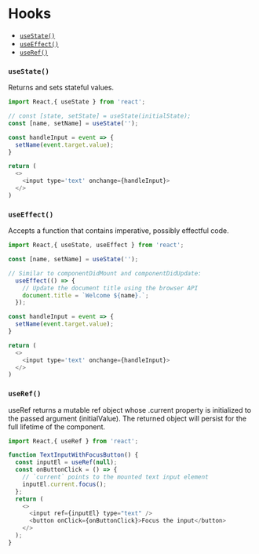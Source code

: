 # Hooks

<!-- TOC -->
- [`useState()`](#usestate)
- [`useEffect()`](#useeffect)
- [`useRef()`](#useref)

<!-- TOC END -->

### `useState()`
Returns and sets stateful values.

```javascript
import React,{ useState } from 'react';

// const [state, setState] = useState(initialState);
const [name, setName] = useState('');

const handleInput = event => {
  setName(event.target.value);
}

return (
  <>
    <input type='text' onchange={handleInput}>
  </>
)
```

### `useEffect()`
Accepts a function that contains imperative, possibly effectful code.

```javascript
import React,{ useState, useEffect } from 'react';

const [name, setName] = useState('');

// Similar to componentDidMount and componentDidUpdate:
  useEffect(() => {
    // Update the document title using the browser API
    document.title = `Welcome ${name}.`;
  });

const handleInput = event => {
  setName(event.target.value);
}

return (
  <>
    <input type='text' onchange={handleInput}>
  </>
)
```


### `useRef()`
useRef returns a mutable ref object whose .current property is initialized to the passed argument (initialValue). The returned object will persist for the full lifetime of the component.

```JavaScript
import React,{ useRef } from 'react';

function TextInputWithFocusButton() {
  const inputEl = useRef(null);
  const onButtonClick = () => {
    // `current` points to the mounted text input element
    inputEl.current.focus();
  };
  return (
    <>
      <input ref={inputEl} type="text" />
      <button onClick={onButtonClick}>Focus the input</button>
    </>
  );
}
```
